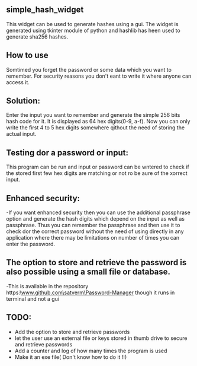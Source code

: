 ## simple_hash_widget
This widget can be used to generate hashes  using a gui.
The widget is generated using tkinter module of python and hashlib has heen used to generate sha256 hashes.
## How to use
Somtimed you forget the password or some data which you want to remember.
For security reasons you don't eant to write it where anyone can access it.
## Solution:
Enter the input you want to remember and generate the simple 256 bits hash code for it.
It is displayed as 64 hex digits(0-9, a-f).
Now you can only write the first 4 to 5 hex digits somewhere qithout the need of storing the actual input.
## Testing dor a password or input:
This program can be run and input or password can be wntered to check if the stored first few hex digits are matching or not ro be aure of the xorrect input.
## Enhanced security:
-If you want enhanced security then you can use the additional passphrase option and generate the hash digits which depend on the input as well as passphrase. 
Thus you can remember the passphrase and then use it to check dor the correct password without the need of using directly in any application where there may be limitations on number of times you can enter the password. 
## The option to store and retrieve the password is also possible using a small file or database.
-This is available in the repository https:\\www.github.com\satverm\Password-Manager though it runs in terminal and not a gui
## TODO:
- Add the option to store and retrieve passwords 
- let the user use an external file or keys stored in thumb drive to secure and retrieve passwords
- Add a counter and log of how many times the program is used 
- Make it an exe file( Don't know how to do it !!)

